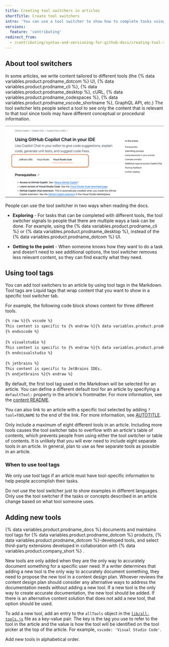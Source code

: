 ```yaml
---
title: Creating tool switchers in articles
shortTitle: Create tool switchers
intro: 'You can use a tool switcher to show how to complete tasks using specific tools.'
versions:
  feature: 'contributing'
redirect_from:
  - /contributing/syntax-and-versioning-for-github-docs/creating-tool-switchers-in-articles
---
```


## About tool switchers

In some articles, we write content tailored to different tools (the {% data variables.product.prodname_dotcom %} UI, {% data variables.product.prodname_cli %}, {% data variables.product.prodname_desktop %}, cURL, {% data variables.product.prodname_codespaces %}, {% data variables.product.prodname_vscode_shortname %}, GraphQL API, etc.) The tool switcher lets people select a tool to see only the content that is relevant to that tool since tools may have different conceptual or procedural information.

![Screenshot of tool switchers in an article. The tool switchers are indicated with a dark orange outline.](/assets/images/contributing/tool-switchers.png)

People can use the tool switcher in two ways when reading the docs.

* **Exploring** - For tasks that can be completed with different tools, the tool switcher signals to people that there are multiple ways a task can be done. For example, using the {% data variables.product.prodname_cli %} or {% data variables.product.prodname_desktop %}, instead of the {% data variables.product.prodname_dotcom %} UI.

* **Getting to the point** - When someone knows how they want to do a task and doesn’t need to see additional options, the tool switcher removes less relevant content, so they can find exactly what they need.

## Using tool tags

You can add tool switchers to an article by using tool tags in the Markdown. Tool tags are Liquid tags that wrap content that you want to show in a specific tool switcher tab.

For example, the following code block shows content for three different tools.

```markdown
{% raw %}{% vscode %}
This content is specific to {% endraw %}{% data variables.product.prodname_vscode %}{% raw %}.
{% endvscode %}

{% visualstudio %}
This content is specific to {% endraw %}{% data variables.product.prodname_vs %}{% raw %}.
{% endvisualstudio %}

{% jetbrains %}
This content is specific to JetBrains IDEs.
{% endjetbrains %}{% endraw %}
```

By default, the first tool tag used in the Markdown will be selected for an article. You can define a different default tool for an article by specifying a `defaultTool:` property in the article's frontmatter. For more information, see the [content README](https://github.com/github/docs/blob/main/content/README.md#defaulttool).

You can also link to an article with a specific tool selected by adding `?tool=TOOLNAME` to the end of the link. For more information, see [AUTOTITLE](/contributing/style-guide-and-content-model/style-guide#links-to-a-specific-tool).

Only include a maximum of eight different tools in an article. Including more tools causes the tool switcher tabs to overflow with an article's table of contents, which prevents people from using either the tool switcher or table of contents. It is unlikely that you will ever need to include eight separate tools in an article. In general, plan to use as few separate tools as possible in an article.

### When to use tool tags

We only use tool tags if an article must have tool-specific information to help people accomplish their tasks.

Do not use the tool switcher just to show examples in different languages. Only use the tool switcher if the tasks or concepts described in an article change based on what tool someone uses.

## Adding new tools

{% data variables.product.prodname_docs %} documents and maintains tool tags for {% data variables.product.prodname_dotcom %} products, {% data variables.product.prodname_dotcom %}-developed tools, and select third-party extensions developed in collaboration with {% data variables.product.company_short %} .

New tools are only added when they are the only way to accurately document something for a specific user need. If a writer determines that adding a new tool is the only way to accurately document something, they need to propose the new tool in a content design plan. Whoever reviews the content design plan should consider any alternative ways to address the documentation needs without adding a new tool. If a new tool is the only way to create accurate documentation, the new tool should be added. If there is an alternative content solution that does not add a new tool, that option should be used.

To add a new tool, add an entry to the `allTools` object in the [`lib/all-tools.js`](https://github.com/github/docs/blob/main/src/tools/lib/all-tools.js) file as a key-value pair. The key is the tag you use to refer to the tool in the article and the value is how the tool will be identified on the tool picker at the top of the article. For example, `vscode: 'Visual Studio Code'`.

Add new tools in alphabetical order.

